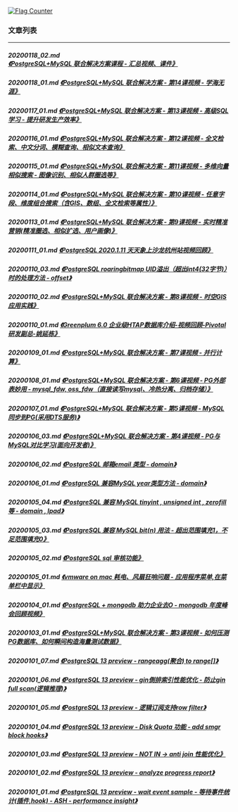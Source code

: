 <a rel="nofollow" href="http://info.flagcounter.com/h9V1"  ><img src="http://s03.flagcounter.com/count/h9V1/bg_FFFFFF/txt_000000/border_CCCCCC/columns_2/maxflags_12/viewers_0/labels_0/pageviews_0/flags_0/"  alt="Flag Counter"  border="0"  ></a>  
  
### 文章列表  
----  
##### 20200118_02.md   [《PostgreSQL+MySQL 联合解决方案课程 - 汇总视频、课件》](20200118_02.md)  
##### 20200118_01.md   [《PostgreSQL+MySQL 联合解决方案 - 第14课视频 - 学海无涯》](20200118_01.md)  
##### 20200117_01.md   [《PostgreSQL+MySQL 联合解决方案 - 第13课视频 - 高级SQL学习 - 提升研发生产效率》](20200117_01.md)  
##### 20200116_01.md   [《PostgreSQL+MySQL 联合解决方案 - 第12课视频 - 全文检索、中文分词、模糊查询、相似文本查询》](20200116_01.md)  
##### 20200115_01.md   [《PostgreSQL+MySQL 联合解决方案 - 第11课视频 - 多维向量相似搜索 - 图像识别、相似人群圈选等》](20200115_01.md)  
##### 20200114_01.md   [《PostgreSQL+MySQL 联合解决方案 - 第10课视频 - 任意字段、维度组合搜索（含GIS、数组、全文检索等属性）》](20200114_01.md)  
##### 20200113_01.md   [《PostgreSQL+MySQL 联合解决方案 - 第9课视频 - 实时精准营销(精准圈选、相似扩选、用户画像)》](20200113_01.md)  
##### 20200111_01.md   [《PostgreSQL 2020.1.11 天天象上沙龙杭州站视频回顾》](20200111_01.md)  
##### 20200110_03.md   [《PostgreSQL roaringbitmap UID溢出（超出int4(32字节)）时的处理方法 - offset》](20200110_03.md)  
##### 20200110_02.md   [《PostgreSQL+MySQL 联合解决方案 - 第8课视频 - 时空GIS应用实践》](20200110_02.md)  
##### 20200110_01.md   [《Greenplum 6.0 企业级HTAP数据库介绍-视频回顾-Pivotal研发副总-姚延栋》](20200110_01.md)  
##### 20200109_01.md   [《PostgreSQL+MySQL 联合解决方案 - 第7课视频 - 并行计算》](20200109_01.md)  
##### 20200108_01.md   [《PostgreSQL+MySQL 联合解决方案 - 第6课视频 - PG外部表妙用 - mysql_fdw, oss_fdw（直接读写mysql、冷热分离、归档存储）》](20200108_01.md)  
##### 20200107_01.md   [《PostgreSQL+MySQL 联合解决方案 - 第5课视频 - MySQL同步到PG(采用DTS服务)》](20200107_01.md)  
##### 20200106_03.md   [《PostgreSQL+MySQL 联合解决方案 - 第4课视频 - PG与MySQL对比学习(面向开发者)》](20200106_03.md)  
##### 20200106_02.md   [《PostgreSQL 邮箱email 类型 - domain》](20200106_02.md)  
##### 20200106_01.md   [《PostgreSQL 兼容MySQL year类型方法 - domain》](20200106_01.md)  
##### 20200105_04.md   [《PostgreSQL 兼容 MySQL tinyint , unsigned int , zerofill 等 - domain , lpad》](20200105_04.md)  
##### 20200105_03.md   [《PostgreSQL 兼容 MySQL bit(n) 用法 - 超出范围填充1，不足范围填充0》](20200105_03.md)  
##### 20200105_02.md   [《PostgreSQL sql 审核功能》](20200105_02.md)  
##### 20200105_01.md   [《vmware on mac 耗电、风扇狂响问题 - 应用程序菜单,在菜单栏中显示》](20200105_01.md)  
##### 20200104_01.md   [《PostgreSQL + mongodb 助力企业去O - mongodb 年度峰会回顾视频》](20200104_01.md)  
##### 20200103_01.md   [《PostgreSQL+MySQL 联合解决方案 - 第3课视频 - 如何压测PG数据库、如何瞬间构造海量测试数据》](20200103_01.md)  
##### 20200101_07.md   [《PostgreSQL 13 preview - rangeagg(聚合) to range[]》](20200101_07.md)  
##### 20200101_06.md   [《PostgreSQL 13 preview - gin倒排索引性能优化 - 防止gin full scan(逻辑推理)》](20200101_06.md)  
##### 20200101_05.md   [《PostgreSQL 13 preview - 逻辑订阅支持row filter》](20200101_05.md)  
##### 20200101_04.md   [《PostgreSQL 13 preview - Disk Quota 功能 - add smgr block hooks》](20200101_04.md)  
##### 20200101_03.md   [《PostgreSQL 13 preview - NOT IN -> anti join 性能优化》](20200101_03.md)  
##### 20200101_02.md   [《PostgreSQL 13 preview - analyze progress report》](20200101_02.md)  
##### 20200101_01.md   [《PostgreSQL 13 preview - wait event sample - 等待事件统计(插件,hook) - ASH - performance insight》](20200101_01.md)  
